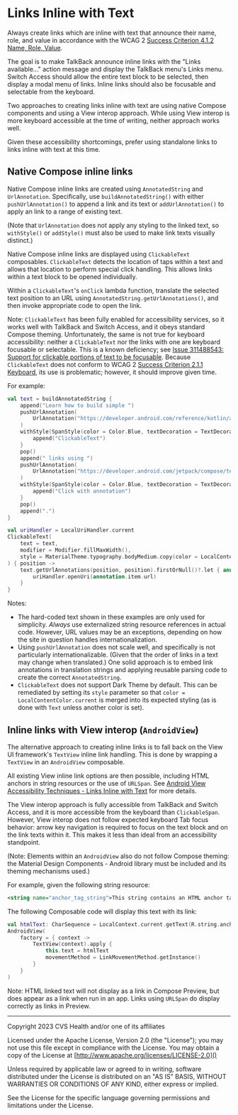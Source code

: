 # Links Inline with Text
Always create links which are inline with text that announce their name, role, and value in accordance with the WCAG 2 [Success Criterion 4.1.2 Name, Role, Value](https://www.w3.org/TR/WCAG21/#name-role-value). 

The goal is to make TalkBack announce inline links with the "Links available..." action message and display the TalkBack menu's Links menu. Switch Access should allow the entire text block to be selected, then display a modal menu of links. Inline links should also be focusable and selectable from the keyboard.

Two approaches to creating links inline with text are using native Compose components and using a View interop approach. While using View interop is more keyboard accessible at the time of writing, neither approach works well. 

Given these accessibility shortcomings, prefer using standalone links to links inline with text at this time.

## Native Compose inline links

Native Compose inline links are created using `AnnotatedString` and `UrlAnnotation`. Specifically, use `buildAnnotatedString()` with either `pushUrlAnnotation()` to append a link and its text or `addUrlAnnotation()` to apply an link to a range of existing text.

(Note that `UrlAnnotation` does not apply any styling to the linked text, so `withStyle()` or `addStyle()` must also be used to make link texts visually distinct.)

Native Compose inline links are displayed using `ClickableText` composables. `ClickableText` detects the location of taps within a text and allows that location to perform special click handling. This allows links within a text block to be opened individually.

Within a `ClickableText`'s `onClick` lambda function, translate the selected text position to an URL using `AnnotatedString.getUrlAnnotations()`, and then invoke appropriate code to open the link.

Note: `ClickableText` has been fully enabled for accessibility services, so it works well with TalkBack and Switch Access, and it obeys standard Compose theming. Unfortunately, the same is not true for keyboard accessibility: neither a `ClickableText` nor the links with one are keyboard focusable or selectable. This is a known deficiency; see [Issue 311488543: Support for clickable portions of text to be focusable](https://issuetracker.google.com/issues/311488543). Because `ClickableText` does not conform to WCAG 2 [Success Criterion 2.1.1 Keyboard](https://www.w3.org/TR/WCAG21/#keyboard), its use is problematic; however, it should improve given time. 

For example:

```kotlin
val text = buildAnnotatedString {
    append("Learn how to build simple ")
    pushUrlAnnotation(
        UrlAnnotation("https://developer.android.com/reference/kotlin/androidx/compose/foundation/text/package-summary#ClickableText(androidx.compose.ui.text.AnnotatedString,androidx.compose.ui.Modifier,androidx.compose.ui.text.TextStyle,kotlin.Boolean,androidx.compose.ui.text.style.TextOverflow,kotlin.Int,kotlin.Function1,kotlin.Function1)")
    )
    withStyle(SpanStyle(color = Color.Blue, textDecoration = TextDecoration.Underline)) {
        append("ClickableText")
    }
    pop()
    append(" links using ")
    pushUrlAnnotation(
        UrlAnnotation("https://developer.android.com/jetpack/compose/text/user-interactions#click-with-annotation")
    )
    withStyle(SpanStyle(color = Color.Blue, textDecoration = TextDecoration.Underline)) {
        append("Click with annotation")
    }
    pop()
    append(".")
}

val uriHandler = LocalUriHandler.current
ClickableText(
    text = text, 
    modifier = Modifier.fillMaxWidth(),
    style = MaterialTheme.typography.bodyMedium.copy(color = LocalContentColor.current)
) { position ->
    text.getUrlAnnotations(position, position).firstOrNull()?.let { annotation ->
        uriHandler.openUri(annotation.item.url)
    }
}
```

Notes:
- The hard-coded text shown in these examples are only used for simplicity. _Always_ use externalized string resource references in actual code. However, URL values may be an exceptions, depending on how the site in question handles internationalization.
- Using `pushUrlAnnotation` does not scale well, and specifically is not particularly internationalizable. (Given that the order of links in a text may change when translated.) One solid approach is to embed link annotations in translation strings and applying reusable parsing code to create the correct `AnnotatedString`.
- `ClickableText` does not support Dark Theme by default. This can be remediated by setting its `style` parameter so that `color = LocalContentColor.current` is merged into its expected styling (as is done with `Text` unless another color is set). 


## Inline links with View interop (`AndroidView`)

The alternative approach to creating inline links is to fall back on the View UI framework's `TextView` inline link handling. This is done by wrapping a `TextView` in an `AndroidView` composable. 

All existing View inline link options are then possible, including HTML anchors in string resources or the use of `URLSpan`. See [Android View Accessibility Techniques - Links Inline with Text](https://github.com/cvs-health/android-view-accessibility-techniques/blob/main/doc/componenttypes/LinksInlineWithText.md) for more details. 

The View interop approach is fully accessible from TalkBack and Switch Access, and it is more accessible from the keyboard than `ClickableSpan`. However, View interop does not follow expected keyboard Tab focus behavior: arrow key navigation is required to focus on the text block and on the link texts within it. This makes it less than ideal from an accessibility standpoint. 

(Note: Elements within an `AndroidView` also do not follow Compose theming: the Material Design Components - Android library must be included and its theming mechanisms used.)

For example, given the following string resource:

```xml
<string name="anchor_tag_string">This string contains an HTML anchor tag link: <a href="https://www.google.com/search?q=jetpack+compose+link+in+text">Search for \"jetpack compose link in text\"</a>.</string>
```

The following Composable code will display this text with its link:

```kotlin
val htmlText: CharSequence = LocalContext.current.getText(R.string.anchor_tag_string)
AndroidView(
    factory = { context ->
        TextView(context).apply {
            this.text = htmlText
            movementMethod = LinkMovementMethod.getInstance()
        }
    }
)
```

Note: HTML linked text will not display as a link in Compose Preview, but does appear as a link when run in an app. Links using `URLSpan` do display correctly as links in Preview.


----

Copyright 2023 CVS Health and/or one of its affiliates

Licensed under the Apache License, Version 2.0 (the "License");
you may not use this file except in compliance with the License.
You may obtain a copy of the License at
[http://www.apache.org/licenses/LICENSE-2.0]()

Unless required by applicable law or agreed to in writing, software
distributed under the License is distributed on an "AS IS" BASIS,
WITHOUT WARRANTIES OR CONDITIONS OF ANY KIND, either express or implied.

See the License for the specific language governing permissions and
limitations under the License.